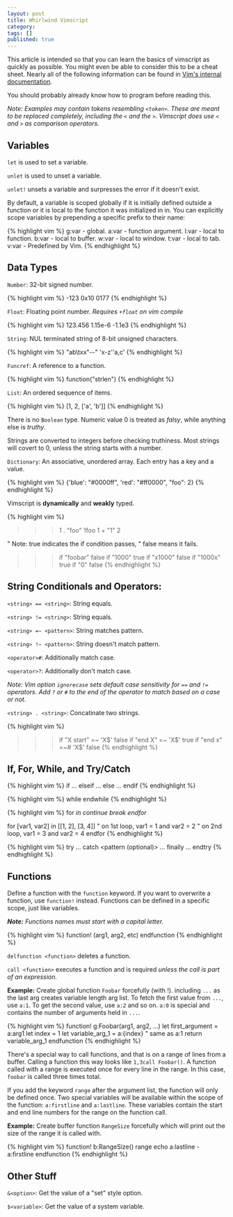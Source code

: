 ```yaml
---
layout: post
title: Whirlwind Vimscript
category:
tags: []
published: true
---
```


This article is intended so that you can learn the basics of vimscript as quickly as possible.
You might even be able to consider this to be a cheat sheet.
Nearly all of the following information can be found in [Vim's internal documentation](http://vimdoc.sourceforge.net/htmldoc/usr_41.html).

You should probably already know how to program before reading this.

*Note:
Examples may contain tokens resembling `<token>`.
These are meant to be replaced completely, including the `<` and the `>`.
Vimscript does use `<` and `>` as comparison operators.*

## Variables

`let` is used to set a variable.

`unlet` is used to unset a variable.

`unlet!` unsets a variable and surpresses the error if it doesn't exist.

By default, a variable is scoped globally if it is initially defined outside a function or it is local to the function it was initialized in in.
You can explicitly scope variables by prepending a specific prefix to their name:

{% highlight vim %}
g:var - global.
a:var - function argument.
l:var - local to function.
b:var - local to buffer.
w:var - local to window.
t:var - local to tab.
v:var - Predefined by Vim.
{% endhighlight %}

## Data Types

`Number`: 32-bit signed number.

{% highlight vim %}
-123
0x10
0177
{% endhighlight %}

`Float`: Floating point number. *Requires `+float` on vim compile*

{% highlight vim %}
123.456
1.15e-6
-1.1e3
{% endhighlight %}

`String`: NUL terminated string of 8-bit unsigned characters.

{% highlight vim %}
"ab\txx\"--"
'x-z''a,c'
{% endhighlight %}

`Funcref`: A reference to a function.

{% highlight vim %}
function("strlen")
{% endhighlight %}

`List`: An ordered sequence of items.

{% highlight vim %}
[1, 2, ['a', 'b']]
{% endhighlight %}

There is no `Boolean` type.
Numeric value 0 is treated as *falsy*, while anything else is *truthy*.

Strings are converted to integers before checking truthiness.
Most strings will covert to 0, unless the string starts with a number.

`Dictionary`: An associative, unordered array. Each entry has a key and a value.

{% highlight vim %}
{'blue': "#0000ff", 'red': "#ff0000", "foo": 2}
{% endhighlight %}

Vimscript is **dynamically** and **weakly** typed.

{% highlight vim %}
>>> 1 . "foo"
1foo
>>> 1 + "1"
2

" Note: true indicates the if condition passes, 
"       false means it fails.
>>> if "foobar"
false
>>> if "1000"
true
>>> if "x1000"
false
>>> if "1000x"
true
>>> if "0"
false
{% endhighlight %}

## String Conditionals and Operators:

`<string> == <string>`: String equals.

`<string> != <string>`: String equals.

`<string> =~ <pattern>`: String matches pattern.

`<string> !~ <pattern>`: String doesn't match pattern.

`<operator>#`: Additionally match case.

`<operator>?`: Additionally don't match case.

*Note: Vim option `ignorecase` sets default case sensitivity for `==` and `!=` operators.
Add `?` or `#` to the end of the operator to match based on a case or not.*


`<string> . <string>`: Concatinate two strings.


{% highlight vim %}
>>> if "X start" =~ 'X$'
false
>>> if "end X" =~ 'X$'
true
>>> if "end x" =~# 'X$'
false
{% endhighlight %}

## If, For, While, and Try/Catch

{% highlight vim %}
if <expression>
	...
elseif <expression>
	...
else
	...
endif
{% endhighlight %}

{% highlight vim %}
while <expression>
endwhile
{% endhighlight %}

{% highlight vim %}
for <var> in <list>
	continue
	break
endfor

for [var1, var2] in [[1, 2], [3, 4]]
	" on 1st loop, var1 = 1 and var2 = 2
	" on 2nd loop, var1 = 3 and var2 = 4
endfor
{% endhighlight %}

{% highlight vim %}
try
	...
catch <pattern (optional)>
	...
finally
	...
endtry
{% endhighlight %}

## Functions

Define a function with the `function` keyword.
If you want to overwrite a function, use `function!` instead.
Functions can be defined in a specific scope, just like variables.

***Note:***
*Functions names must start with a capital letter.*

{% highlight vim %}
function! <Name>(arg1, arg2, etc)
	<function body>
endfunction
{% endhighlight %}

`delfunction <function>` deletes a function.

`call <function>` executes a function and is required *unless the call is part of an expression.*

**Example:** Create global function `Foobar` forcefully (with !).
including `...` as the last arg creates variable length arg list.
To fetch the first value from `...`, use `a:1`.
To get the second value, use `a:2` and so on.
`a:0` is special and contains the number of arguments held in `...`.

{% highlight vim %}
function! g:Foobar(arg1, arg2, ...)
	let first_argument = a:arg1
	let index = 1
	let variable_arg_1 = a:{index} " same as a:1
	return variable_arg_1
endfunction
{% endhighlight %}

There's a special way to call functions, and that is on a range of lines from a buffer.
Calling a function this way looks like `1,3call Foobar()`.
A function called with a range is executed once for every line in the range. In this case, `foobar` is called three times total.

If you add the keyword `range` after the argument list, the function will only be defined once.
Two special variables will be available within the scope of the function: `a:firstline` and `a:lastline`.
These variables contain the start and end line numbers for the range on the function call.

**Example:** Create buffer function `RangeSize` forcefully which will print out the size of the range it is called with.

{% highlight vim %}
function! b:RangeSize() range
    echo a:lastline - a:firstline
endfunction
{% endhighlight %}

## Other Stuff

`&<option>`: Get the value of a "set" style option.

`$<variable>`: Get the value of a system variable.
